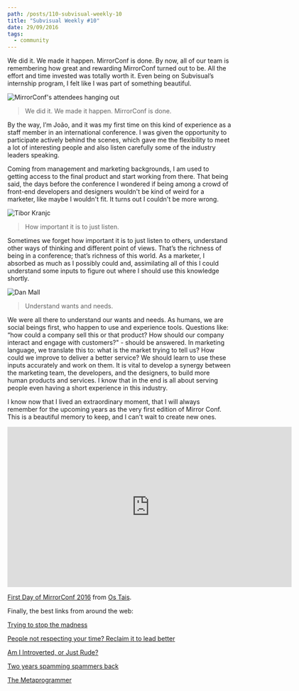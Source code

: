 ```yaml
---
path: /posts/110-subvisual-weekly-10
title: "Subvisual Weekly #10"
date: 29/09/2016
tags:
  - community
---
```


We did it. We made it happen. MirrorConf is done.
By now, all of our team is remembering how great and rewarding MirrorConf turned out to be. All the effort and time invested was totally worth it. Even being on Subvisual’s internship program, I felt like I was part of something beautiful.

![MirrorConf's attendees hanging out](https://subvisual.s3.amazonaws.com/blog/post_image/205/original.jpg)

 > We did it. We made it happen. MirrorConf is done.

By the way, I’m João, and it was my first time on this kind of experience as a staff member in an international conference. I was given the opportunity to participate actively behind the scenes, which gave me the flexibility to meet a lot of interesting people and also listen carefully some of the industry leaders speaking.

Coming from management and marketing backgrounds, I am used to getting access to the final product and start working from there. That being said, the days before the conference I wondered if being among a crowd of front-end developers and designers wouldn't be kind of weird for a marketer, like maybe I wouldn't fit. It turns out I couldn't be more wrong.

![Tibor Kranjc](https://subvisual.s3.amazonaws.com/blog/post_image/203/original.jpg)

> How important it is to just listen.

Sometimes we forget how important it is to just listen to others, understand other ways of thinking and different point of views. That’s the richness of being in a conference; that’s richness of this world. As a marketer, I absorbed as much as I possibly could and, assimilating all of this I could understand some inputs to figure out where I should use this knowledge shortly.

![Dan Mall](https://subvisual.s3.amazonaws.com/blog/post_image/204/original.jpg)

> Understand wants and needs.

We were all there to understand our wants and needs. As humans, we are social beings first, who happen to use and experience tools. Questions like: “how could a company sell this or that product? How should our company interact and engage with customers?" - should be answered. In marketing language, we translate this to: what is the market trying to tell us? How could we improve to deliver a better service? We should learn to use these inputs accurately and work on them. It is vital to develop a synergy between the marketing team, the developers, and the designers, to build more human products and services. I know that in the end is all about serving people even having a short experience in this industry.

I know now that I lived an extraordinary moment, that I will always remember for the upcoming years as the very first edition of Mirror Conf. This is a beautiful memory to keep, and I can't wait to create new ones.

<iframe src="https://player.vimeo.com/video/184114133" width="640" height="360" frameborder="0" webkitallowfullscreen mozallowfullscreen allowfullscreen></iframe>
<p><a href="https://vimeo.com/184114133">First Day of MirrorConf 2016</a> from <a href="https://vimeo.com/ostaisdovideo">Os Tais</a>.</p>

Finally, the best links from around the web:

[Trying to stop the madness](https://subvisual.co/blog/posts/72-trying-to-stop-the-madness)

[People not respecting your time? Reclaim it to lead better](https://medium.com/manager-mint/people-not-respecting-your-time-reclaim-it-to-lead-better-5e19fb304e1c#.3gf4q498f)

[Am I Introverted, or Just Rude?](http://www.nytimes.com/2016/09/25/opinion/sunday/am-i-introverted-or-just-rude.html)

[Two years spamming spammers back](https://medium.com/@beweinreich/two-years-spamming-spammers-back-2e734ce9593c#.yd0peghmy)

[The Metaprogrammer](http://www.codersnotes.com/notes/the-metaprogrammer/)
